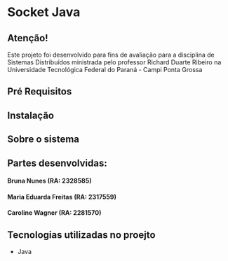 # Socket Java

## Atenção!
Este projeto foi desenvolvido para fins de avaliação para a disciplina de Sistemas Distribuídos
ministrada pelo professor Richard Duarte Ribeiro na Universidade Tecnológica Federal do Paraná - Campi Ponta Grossa

## Pré Requisitos

## Instalação

## Sobre o sistema

## Partes desenvolvidas:
#### Bruna Nunes (RA: 2328585)
#### Maria Eduarda Freitas (RA: 2317559)
#### Caroline Wagner (RA: 2281570)


## Tecnologias utilizadas no proejto
- Java
